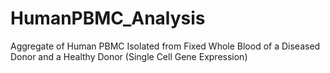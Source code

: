 # HumanPBMC_Analysis
Aggregate of Human PBMC Isolated from Fixed Whole Blood of a Diseased Donor and a Healthy Donor (Single Cell Gene Expression)
